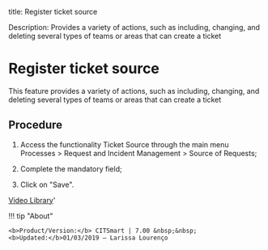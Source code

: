 title:  Register ticket source
 
Description: Provides a variety of actions, such as including, changing, and deleting several types of teams or areas that can create a ticket

# Register ticket source
This feature provides a variety of actions, such as including, changing, and deleting several types of teams or areas that can create a ticket

Procedure
-------------

1.  Access the functionality Ticket Source through the main menu Processes \>
    Request and Incident Management \> Source of Requests;

2.  Complete the mandatory field;

3.  Click on "Save".

<i class='fa fa-youtube-play  fa-2x' style='color:#97ce17;vertical-align: middle;'> </i> [Video Library](https://www.youtube.com/playlist?list=PLB5qK2uzf2RNrJnhiXj3dbmgsm9-quhfz)'

!!! tip "About"

    <b>Product/Version:</b> CITSmart | 7.00 &nbsp;&nbsp;
    <b>Updated:</b>01/03/2019 – Larissa Lourenço

